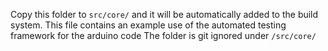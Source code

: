 Copy this folder to `src/core/` and it will be automatically added to the build system.
This file contains an example use of the automated testing framework for the arduino code
The folder is git ignored under `/src/core/`
